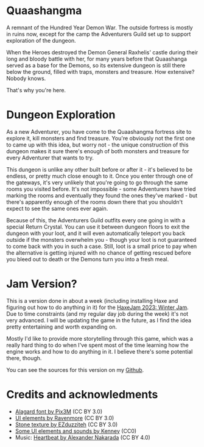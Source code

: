 # Quaashangma

A remnant of the Hundred Year Demon War. The outside fortress is mostly in ruins now, except for the camp the Adventurers Guild set up to support exploration of the dungeon.

When the Heroes destroyed the Demon General Raxhelis' castle during their long and bloody battle with her, for many years before that Quaashanga served as a base for the Demons, so its extensive dungeon is still there below the ground, filled with traps, monsters and treasure. How extensive? Nobody knows.

That's why you're here.

# Dungeon Exploration

As a new Adventurer, you have come to the Quaashangma fortress site to explore it, kill monsters and find treasure. You're obviously not the first one to came up with this idea, but worry not - the unique construction of this dungeon makes it sure there's enough of both monsters and treasure for every Adventurer that wants to try.

This dungeon is unlike any other built before or after it - it's believed to be endless, or pretty much close enough to it. Once you enter through one of the gateways, it's very unlikely that you're going to go through the same rooms you visited before. It's not impossible - some Adventurers have tried marking the rooms and eventually they found the ones they've marked - but there's apparently enough of the rooms down there that you shouldn't expect to see the same ones ever again.

Because of this, the Adventurers Guild outfits every one going in with a special Return Crystal. You can use it between dungeon floors to exit the dungeon with your loot, and it will even automatically teleport you back outside if the monsters overwhelm you - though your loot is not guaranteed to come back with you in such a case. Still, loot is a small price to pay when the alternative is getting injured with no chance of getting rescued before you bleed out to death or the Demons turn you into a fresh meal.

# Jam Version?

This is a version done in about a week (including installing Haxe and figuring out how to do anything in it) for the [HaxeJam 2023: Winter Jam](https://itch.io/jam/haxejam-2023-winter-jam). Due to time constraints (and my regular day job during the week) it's not very advanced. I will be updating the game in the future, as I find the idea pretty entertaining and worth expanding on.

Mostly I'd like to provide more storytelling through this game, which was a really hard thing to do when I've spent most of the time learning how the engine works and how to do anything in it. I believe there's some potential there, though.

You can see the sources for this version on my [Github](https://github.com/marcinruszkiewicz/quaashangma-jam).

# Credits and acknowledments

- [Alagard font by Pix3M](https://opengameart.org/content/pixel-fonts-by-pix3m) (CC BY 3.0)
- [UI elements by Ravenmore](https://opengameart.org/content/fantasy-ui-elements-by-ravenmore) (CC BY 3.0)
- [Stone texture by EZduzziteh](https://opengameart.org/content/stone-texture-1) (CC BY 3.0)
- [Some UI elements and sounds by Kenney](https://www.kenney.nl) (CC0)
- Music: [Heartbeat by Alexander Nakarada](https://www.serpentsoundstudios.com) (CC BY 4.0)
